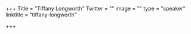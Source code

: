 +++
Title = "Tiffany Longworth"
Twitter = ""
image = ""
type = "speaker"
linktitle = "tiffany-longworth"

+++


